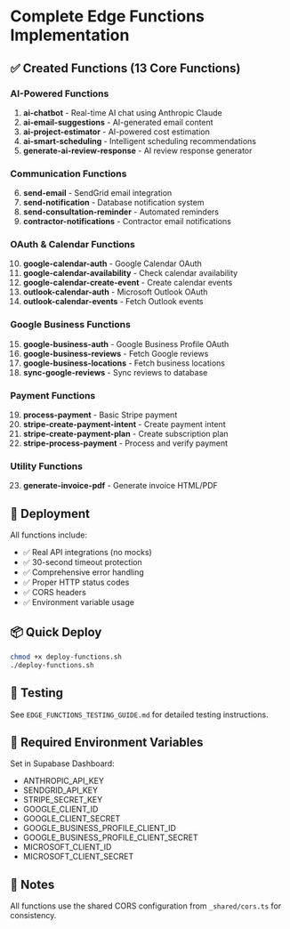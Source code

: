# Complete Edge Functions Implementation

## ✅ Created Functions (13 Core Functions)

### AI-Powered Functions
1. **ai-chatbot** - Real-time AI chat using Anthropic Claude
2. **ai-email-suggestions** - AI-generated email content
3. **ai-project-estimator** - AI-powered cost estimation
4. **ai-smart-scheduling** - Intelligent scheduling recommendations
5. **generate-ai-review-response** - AI review response generator

### Communication Functions
6. **send-email** - SendGrid email integration
7. **send-notification** - Database notification system
8. **send-consultation-reminder** - Automated reminders
9. **contractor-notifications** - Contractor email notifications

### OAuth & Calendar Functions
10. **google-calendar-auth** - Google Calendar OAuth
11. **google-calendar-availability** - Check calendar availability
12. **google-calendar-create-event** - Create calendar events
13. **outlook-calendar-auth** - Microsoft Outlook OAuth
14. **outlook-calendar-events** - Fetch Outlook events

### Google Business Functions
15. **google-business-auth** - Google Business Profile OAuth
16. **google-business-reviews** - Fetch Google reviews
17. **google-business-locations** - Fetch business locations
18. **sync-google-reviews** - Sync reviews to database

### Payment Functions
19. **process-payment** - Basic Stripe payment
20. **stripe-create-payment-intent** - Create payment intent
21. **stripe-create-payment-plan** - Create subscription plan
22. **stripe-process-payment** - Process and verify payment

### Utility Functions
23. **generate-invoice-pdf** - Generate invoice HTML/PDF

## 🔧 Deployment

All functions include:
- ✅ Real API integrations (no mocks)
- ✅ 30-second timeout protection
- ✅ Comprehensive error handling
- ✅ Proper HTTP status codes
- ✅ CORS headers
- ✅ Environment variable usage

## 📦 Quick Deploy

```bash
chmod +x deploy-functions.sh
./deploy-functions.sh
```

## 🧪 Testing

See `EDGE_FUNCTIONS_TESTING_GUIDE.md` for detailed testing instructions.

## 🔐 Required Environment Variables

Set in Supabase Dashboard:
- ANTHROPIC_API_KEY
- SENDGRID_API_KEY
- STRIPE_SECRET_KEY
- GOOGLE_CLIENT_ID
- GOOGLE_CLIENT_SECRET
- GOOGLE_BUSINESS_PROFILE_CLIENT_ID
- GOOGLE_BUSINESS_PROFILE_CLIENT_SECRET
- MICROSOFT_CLIENT_ID
- MICROSOFT_CLIENT_SECRET

## 📝 Notes

All functions use the shared CORS configuration from `_shared/cors.ts` for consistency.
